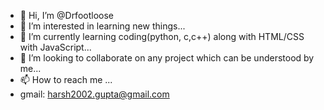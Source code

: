 - 👋 Hi, I’m @Drfootloose
- 👀 I’m interested in learning new things...
- 🌱 I’m currently learning coding(python, c,c++) along with HTML/CSS with JavaScript...
- 💞️ I’m looking to collaborate on any project which can be understood by me...
- 📫 How to reach me ...
- gmail: harsh2002.gupta@gmail.com

<!---
Drfootloose/Drfootloose is a ✨ special ✨ repository because its `README.md` (this file) appears on your GitHub profile.
You can click the Preview link to take a look at your changes.
--->
